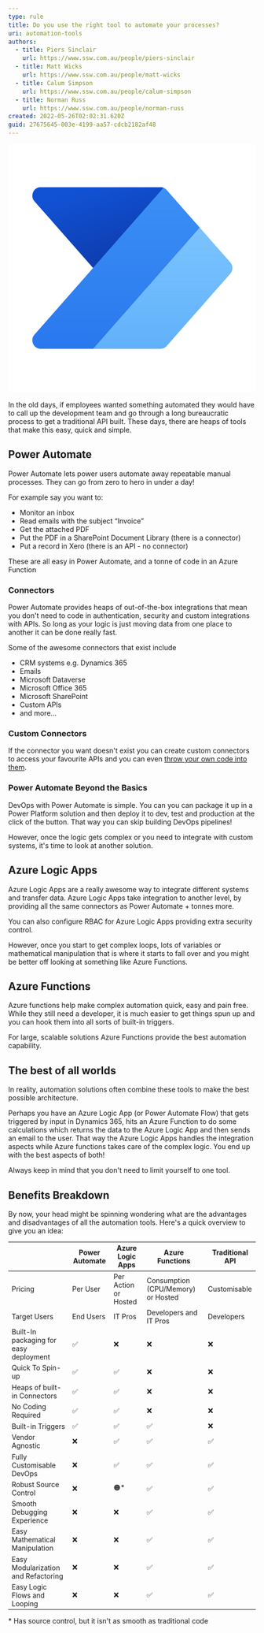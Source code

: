 ```yaml
---
type: rule
title: Do you use the right tool to automate your processes?
uri: automation-tools
authors:
  - title: Piers Sinclair
    url: https://www.ssw.com.au/people/piers-sinclair
  - title: Matt Wicks
    url: https://www.ssw.com.au/people/matt-wicks
  - title: Calum Simpson
    url: https://www.ssw.com.au/people/calum-simpson
  - title: Norman Russ
    url: https://www.ssw.com.au/people/norman-russ
created: 2022-05-26T02:02:31.620Z
guid: 27675645-003e-4199-aa57-cdcb2182af48
---
```

![](power-automate-logo.png)

In the old days, if employees wanted something automated they would have to call up the development team and go through a long bureaucratic process to get a traditional API built. These days, there are heaps of tools that make this easy, quick and simple.

<!--endintro-->

## Power Automate

Power Automate lets power users automate away repeatable manual processes. They can go from zero to hero in under a day!

For example say you want to:

* Monitor an inbox
* Read emails with the subject “Invoice”
* Get the attached PDF
* Put the PDF in a SharePoint Document Library (there is a connector)
* Put a record in Xero (there is an API - no connector)

These are all easy in Power Automate, and a tonne of code in an Azure Function

### Connectors

Power Automate provides heaps of out-of-the-box integrations that mean you don't need to code in authentication, security and custom integrations with APIs. So long as your logic is just moving data from one place to another it can be done really fast.

Some of the awesome connectors that exist include

* CRM systems e.g. Dynamics 365
* Emails
* Microsoft Dataverse
* Microsoft Office 365
* Microsoft SharePoint
* Custom APIs
* and more...

### Custom Connectors

If the connector you want doesn't exist you can create custom connectors to access your favourite APIs and you can even [throw your own code into them](https://docs.microsoft.com/en-us/connectors/custom-connectors/write-code).

### Power Automate Beyond the Basics

DevOps with Power Automate is simple. You can you can package it up in a Power Platform solution and then deploy it to dev, test and production at the click of the button. That way you can skip building DevOps pipelines!

However, once the logic gets complex or you need to integrate with custom systems, it's time to look at another solution.

## Azure Logic Apps

Azure Logic Apps are a really awesome way to integrate different systems and transfer data. Azure Logic Apps take integration to another level, by providing all the same connectors as Power Automate + tonnes more. 

You can also configure RBAC for Azure Logic Apps providing extra security control.

However, once you start to get complex loops, lots of variables or mathematical manipulation that is where it starts to fall over and you might be better off looking at something like Azure Functions.

## Azure Functions

Azure functions help make complex automation quick, easy and pain free. While they still need a developer, it is much easier to get things spun up and you can hook them into all sorts of built-in triggers.

For large, scalable solutions Azure Functions provide the best automation capability.

## The best of all worlds

In reality, automation solutions often combine these tools to make the best possible architecture.

Perhaps you have an Azure Logic App (or Power Automate Flow) that gets triggered by input in Dynamics 365, hits an Azure Function to do some calculations which returns the data to the Azure Logic App and then sends an email to the user. That way the Azure Logic Apps handles the integration aspects while Azure functions takes care of the complex logic. You end up with the best aspects of both!

Always keep in mind that you don't need to limit yourself to one tool.

## Benefits Breakdown

By now, your head might be spinning wondering what are the advantages and disadvantages of all the automation tools. Here's a quick overview to give you an idea:

|                                        | Power Automate | Azure Logic Apps     | Azure Functions                    | Traditional API |
| -------------------------------------- | -------------- | -------------------- | ---------------------------------- | --------------- |
| Pricing                                | Per User       | Per Action or Hosted | Consumption (CPU/Memory) or Hosted | Customisable    |
| Target Users                           | End Users      | IT Pros              | Developers and IT Pros             | Developers      |
| Built-In packaging for easy deployment | ✅              | ❌                    | ❌                                  | ❌               |
| Quick To Spin-up                       | ✅              | ✅                    | ❌                                  | ❌               |
| Heaps of built-in Connectors           | ✅              | ✅                    | ❌                                  | ❌               |
| No Coding Required                     | ✅              | ✅                    | ❌                                  | ❌               |
| Built-in Triggers                      | ✅              | ✅                    | ✅                                  | ❌               |
| Vendor Agnostic                        | ❌              | ✅                    | ✅                                  | ✅               |
| Fully Customisable DevOps              | ❌              | ✅                    | ✅                                  | ✅               |
| Robust Source Control                  | ❌              | 🟠*                  | ✅                                  | ✅               |
| Smooth Debugging Experience            | ❌              | ❌                    | ✅                                  | ✅               |
| Easy Mathematical Manipulation         | ❌              | ❌                    | ✅                                  | ✅               |
| Easy Modularization and Refactoring    | ❌              | ❌                    | ✅                                  | ✅               |
| Easy Logic Flows and Looping           | ❌              | ❌                    | ✅                                  | ✅               |

\* Has source control, but it isn't as smooth as traditional code